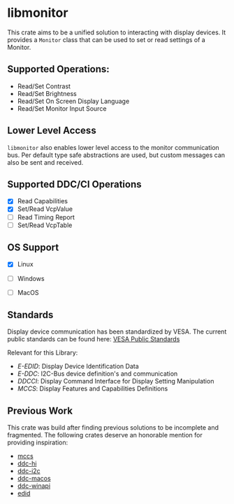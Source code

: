 libmonitor
===========

This crate aims to be a unified solution to interacting with display devices. It provides a `Monitor` class that can be used to set or read settings of a Monitor.

## Supported Operations:
- Read/Set Contrast
- Read/Set Brightness
- Read/Set On Screen Display Language
- Read/Set Monitor Input Source

## Lower Level Access

`libmonitor` also enables lower level access to the monitor communication bus. Per default type safe abstractions are used, but custom messages can also be sent and received.

## Supported DDC/CI Operations
- [x] Read Capabilities
- [x] Set/Read VcpValue
- [ ] Read Timing Report
- [ ] Set/Read VcpTable

## OS Support
- [x] Linux
- [ ] Windows
- [ ] MacOS


## Standards

Display device communication has been standardized by VESA. The current public standards can be found here:
[VESA Public Standards](https://app.box.com/s/vcocw3z73ta09txiskj7cnk6289j356b/folder/11133487793)

Relevant for this Library:
- *E-EDID*: Display Device Identification Data
- *E-DDC*: I2C-Bus device definition's and communication
- *DDCCI*: Display Command Interface for Display Setting Manipulation
- *MCCS*: Display Features and Capabilities Definitions

## Previous Work

This crate was build after finding previous solutions to be incomplete and fragmented. The following crates deserve an honorable mention for providing inspiration:
- [mccs](https://crates.io/crates/mccs)
- [ddc-hi](https://crates.io/crates/ddc-hi)
- [ddc-i2c](https://crates.io/crates/ddc-i2c)
- [ddc-macos](https://crates.io/crates/ddc-macos)
- [ddc-winapi](https://crates.io/crates/ddc-winapi)
- [edid](https://crates.io/crates/edid)
